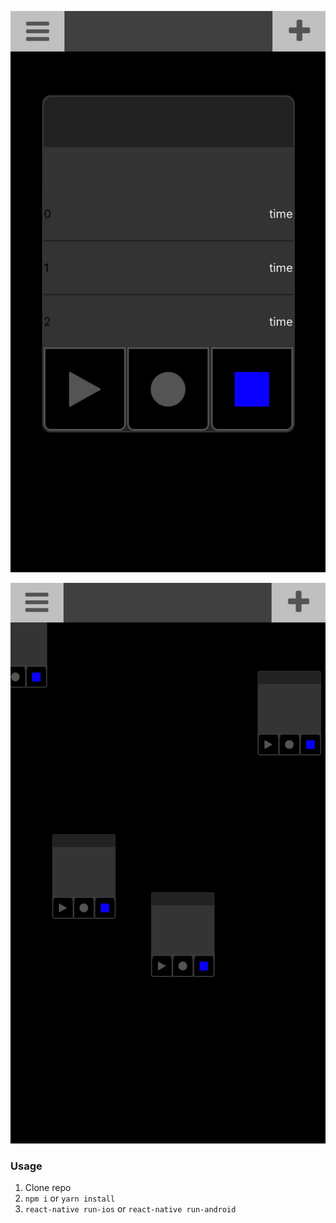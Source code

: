 ![One recorder centered in view](https://github.com/jong86/tuneprog/blob/master/docs/image1.jpg "One recorder centered in view")

![Mapped zoomed out showing multiple recorders](https://github.com/jong86/tuneprog/blob/master/docs/image2.jpg "Mapped zoomed out showing multiple recorders")

### Usage

1. Clone repo
2. `npm i` or `yarn install`
3. `react-native run-ios` or `react-native run-android`
